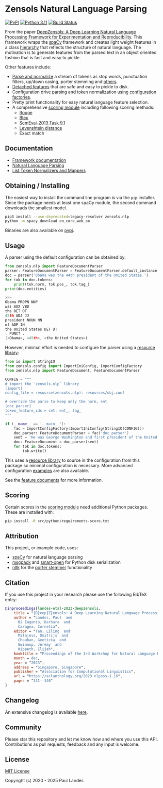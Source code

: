 # Zensols Natural Language Parsing

[![PyPI][pypi-badge]][pypi-link]
[![Python 3.11][python311-badge]][python311-link]
[![Build Status][build-badge]][build-link]

From the paper [DeepZensols: A Deep Learning Natural Language Processing
Framework for Experimentation and Reproducibility].  This framework wraps the
[spaCy] framework and creates light weight features in a class [hierarchy] that
reflects the structure of natural language.  The motivation is to generate
features from the parsed text in an object oriented fashion that is fast and
easy to pickle.

Other features include:
* [Parse and normalize] a stream of tokens as stop words, punctuation
  filters, up/down casing, porter stemming and [others].
* [Detached features] that are safe and easy to pickle to disk.
* Configuration drive parsing and token normalization using [configuration
  factories].
* Pretty print functionality for easy natural language feature selection.
* A comprehensive [scoring module] including following scoring methods:
  * [Rouge]
  * [Bleu]
  * [SemEval-2013 Task 9.1]
  * [Levenshtein distance]
  * Exact match

## Documentation

* [Framework documentation]
* [Natural Language Parsing]
* [List Token Normalizers and Mappers]


## Obtaining / Installing

The easiest way to install the command line program is via the `pip`
installer.  Since the package needs at least one spaCy module, the second
command downloads the smallest model.
```bash
pip3 install --use-deprecated=legacy-resolver zensols.nlp
python -m spacy download en_core_web_sm
```

Binaries are also available on [pypi].


## Usage

A parser using the default configuration can be obtained by:
```python
from zensols.nlp import FeatureDocumentParser
parser: FeatureDocumentParser = FeatureDocumentParser.default_instance()
doc = parser('Obama was the 44th president of the United States.')
for tok in doc.tokens:
    print(tok.norm, tok.pos_, tok.tag_)
print(doc.entities)

>>>
Obama PROPN NNP
was AUX VBD
the DET DT
45th ADJ JJ
president NOUN NN
of ADP IN
the United States DET DT
. PUNCT .
(<Obama>, <45th>, <the United States>)
```

However, minimal effort is needed to configure the parser using a [resource library]:
```python
from io import StringIO
from zensols.config import ImportIniConfig, ImportConfigFactory
from zensols.nlp import FeatureDocument, FeatureDocumentParser

CONFIG = """
# import the `zensols.nlp` library
[import]
config_file = resource(zensols.nlp): resources/obj.conf

# override the parse to keep only the norm, ent
[doc_parser]
token_feature_ids = set: ent_, tag_
"""

if (__name__ == '__main__'):
    fac = ImportConfigFactory(ImportIniConfig(StringIO(CONFIG)))
    doc_parser: FeatureDocumentParser = fac('doc_parser')
    sent = 'He was George Washington and first president of the United States.'
    doc: FeatureDocument = doc_parser(sent)
    for tok in doc.tokens:
        tok.write()
```

This uses a [resource library] to source in the configuration from this package
so minimal configuration is necessary.  More advanced configuration [examples]
are also available.

See the [feature documents] for more information.


## Scoring

Certain scores in the [scoring module] need additional Python packages.  These
are installed with:
```bash
pip install -R src/python/requirements-score.txt
```


## Attribution

This project, or example code, uses:
* [spaCy] for natural language parsing
* [msgpack] and [smart-open] for Python disk serialization
* [nltk] for the [porter stemmer] functionality


## Citation

If you use this project in your research please use the following BibTeX entry:

```bibtex
@inproceedings{landes-etal-2023-deepzensols,
    title = "{D}eep{Z}ensols: A Deep Learning Natural Language Processing Framework for Experimentation and Reproducibility",
    author = "Landes, Paul  and
      Di Eugenio, Barbara  and
      Caragea, Cornelia",
    editor = "Tan, Liling  and
      Milajevs, Dmitrijs  and
      Chauhan, Geeticka  and
      Gwinnup, Jeremy  and
      Rippeth, Elijah",
    booktitle = "Proceedings of the 3rd Workshop for Natural Language Processing Open Source Software (NLP-OSS 2023)",
    month = dec,
    year = "2023",
    address = "Singapore, Singapore",
    publisher = "Association for Computational Linguistics",
    url = "https://aclanthology.org/2023.nlposs-1.16",
    pages = "141--146"
}
```


## Changelog

An extensive changelog is available [here](CHANGELOG.md).


## Community

Please star this repository and let me know how and where you use this API.
Contributions as pull requests, feedback and any input is welcome.


## License

[MIT License](LICENSE.md)

Copyright (c) 2020 - 2025 Paul Landes


<!-- links -->
[pypi]: https://pypi.org/project/zensols.nlp/
[pypi-link]: https://pypi.python.org/pypi/zensols.nlp
[pypi-badge]: https://img.shields.io/pypi/v/zensols.nlp.svg
[python311-badge]: https://img.shields.io/badge/python-3.11-blue.svg
[python311-link]: https://www.python.org/downloads/release/python-3110
[build-badge]: https://github.com/plandes/nlparse/workflows/CI/badge.svg
[build-link]: https://github.com/plandes/nlparse/actions

[DeepZensols: A Deep Learning Natural Language Processing Framework for Experimentation and Reproducibility]: https://aclanthology.org/2023.nlposs-1.16.pdf
[examples]: https://github.com/plandes/nlparse/tree/master/example/config

[hierarchy]: https://plandes.github.io/nlparse/api/zensols.nlp.html#zensols.nlp.container.FeatureDocument
[Parse and normalize]: https://plandes.github.io/nlparse/doc/parse.html
[others]: https://plandes.github.io/nlparse/doc/normalizers.html
[Detached features]: https://plandes.github.io/nlparse/doc/parse.html#detached-features
[full documentation]: https://plandes.github.io/nlparse/
[Framework documentation]: https://plandes.github.io/nlparse/api.html
[Natural Language Parsing]: https://plandes.github.io/nlparse/doc/parse.html
[List Token Normalizers and Mappers]: https://plandes.github.io/nlparse/doc/normalizers.html
[resource library]: https://plandes.github.io/util/doc/config.html#resource-libraries

[spaCy]: https://spacy.io
[nltk]: https://www.nltk.org
[smart-open]: https://pypi.org/project/smart-open/
[msgpack]: https://msgpack.org
[porter stemmer]: https://tartarus.org/martin/PorterStemmer/

[configuration factories]: https://plandes.github.io/util/doc/config.html#configuration-factory
[feature documents]: https://plandes.github.io/nlparse/doc/feature-doc.html
[scoring module]: https://plandes.github.io/nlparse/api/zensols.nlp.html#zensols-nlp-score
[Rouge]: https://aclanthology.org/W04-1013
[Bleu]: https://aclanthology.org/P02-1040
[SemEval-2013 Task 9.1]: https://web.archive.org/web/20150131105418/https://www.cs.york.ac.uk/semeval-2013/task9/data/uploads/semeval_2013-task-9_1-evaluation-metrics.pdf
[Levenshtein distance]: https://en.wikipedia.org/wiki/Levenshtein_distance
